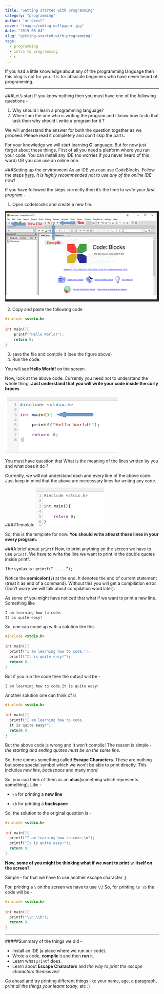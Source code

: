 ```yaml
---
title: "Getting started with programming"
category: "programming"
author: "mr-devil"
cover: "images/coding-wallpaper.jpg"
date: "2019-08-04"
slug: "getting-started-with-programming"
tags:
  - programming
  - intro to programming
  - c
---
```


If you had a little knowledge about any of the programming language then this blog is not for you. It is for absolute beginners who have never heard of programming.

---

###Let’s start
If you know nothing then you must have one of the following questions -

1. Why should I learn a programming language?
2. When I am the one who is writing the program and I know how to do that task then why should I write a program for it ?

We will understand the answer for both the question together as we proceed. Please read it completely and don’t skip the parts.

For your knowledge we will start learning **C** language. But for now just forget about these things. First of all you need a platform where you run your code. You can install any IDE (no worries if you never heard of this word) OR you can use an online one.

###Setting up the environment
As an IDE you can use CodeBlocks. Follow the steps [here](https://www.guru99.com/c-gcc-install.html). _It is highly recommended not to use any of the online IDE now!_

If you have followed the steps correctly then it’s the time to _write your first program_ -

1. Open codeblocks and create a new file.

![codeblocks-buttons-details](./codeblocks.png)

2. Copy and paste the following code

```c
#include <stdio.h>

int main(){
	printf("Hello World!");
	return 0;
}
```

3. save the file and compile it (see the figure above)
4. Run the code.

You will see **Hello World!** on the screen.

Now, look at the above code. Currently you need not to understand the whole thing. **Just understand that you will write your code inside the curly braces**

![write-code-here](./space-for-writing.png)

You must have question that What is the meaning of the lines written by you and what does it do ?

Currently, we will not understand each and every line of the above code. Just keep in mind that the above are neccessary lines for writing any code.

####Template
![code-template](./template.png)

So, this is the template for now. **You should write atleast these lines in your every program.**

###A brief about `printf`
Now, to print anything on the screen we have to use `printf`.
We have to write the line we want to print in the double quotes inside printf.

The syntax is : `printf(“......”);`

Notice the **semicolon(`;`)** at the end. It denotes the end of current statement (treat it as end of a command). Without this you will get a compilation error. (Don’t worry we will talk about compilation word later).

As some of you might have noticed that what if we want to print a new line. Something like

```
I am learning how to code.
It is quite easy!
```

So, one can come up with a solution like this

```c
#include <stdio.h>

int main(){
  printf("I am learning how to code.");
  printf("It is quite easy!");
  return 0;
}
```

But if you run the code then the output wiil be -

`I am learning how to code.It is quite easy!`

Another solution one can think of is

```c
#include <stdio.h>

int main(){
  printf("I am learning how to code.
  It is quite easy!");
  return 0;
}
```

But the above code is wrong and it won't compile! The reason is simple - _the starting and ending quotes must be on the same line._

So, here comes something called **Escape Characters**. These are nothing but some special symbol which we won't be able to print directly. This includes _new line_, _backspace_ and many more!

So, you can think of them as an **alias**(something which represents something). Like -

- `\n` for printing a **new line**

* `\b` for printing a **backspace**

So, the solution to the original question is -

```c
#include <stdio.h>

int main(){
  printf("I am learning how to code.\n");
  printf("It is quite easy!");
  return 0;
}
```

**Now, some of you might be thinking what if we want to print `\n` itself on the screen?**

Simple - for that we have to use another escape character ;).

For, printing a `\` on the screen we have to use `\\`! So, for printing `\n \b` the code will be -

```c
#include <stdio.h>

int main(){
  printf("\\n \\b");
  return 0;
}
```

---

#####Summary of the things we did -

- Install an IDE (a place where we run our code).
- Wrote a code, **compile** it and then **run** it.
- Learn what `printf` does.
- Learn about **Escape Characters** and _the way to print the escape characters themselves_!

Go ahead and try printing different things like your name, age, a paragraph, _print all the things your learnt today_, etc :)
